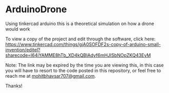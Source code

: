 # ArduinoDrone
Using tinkercad arduino this is a theoretical simulation on how a drone would work 

To view a copy of the project and edit through the software, click here: https://www.tinkercad.com/things/gjA0SOFDF2s-copy-of-arduino-small-invention/editel?sharecode=l64iYAMME8hTb_XD4kQBIAdyf6mHJISbNOpZKQ43EyM

Note: The link may be expired by the time you are viewing this, in this case you will have to resort to the code posted in this repository, or feel free to reach me at mohitbhavsar707@gmail.com.

Thanks!
